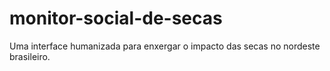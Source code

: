 # monitor-social-de-secas
Uma interface humanizada para enxergar o impacto das secas no nordeste brasileiro.
